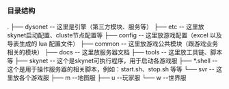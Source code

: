 ### 目录结构
.
├── dysonet                     -- 这里是引擎（第三方模块、服务等）
├── etc                         -- 这里放skynet启动配置、cluste节点配置等
├── config                      -- 这里放游戏配置（excel 以及导表生成的 lua 配置文件）
├── common                      -- 这里放游戏公共模块（跟游戏业务相关的模块）
├── docs                        -- 这里放服务器文档
├── tools                       -- 这里放工具链、脚本等
├── skynet                      -- 这个是skynet可执行程序，用于启动各游戏服
├── *.shell                     -- 这个是用于操作服务器的相关脚本，例如：start.sh、stop.sh 等等
└── svr                         -- 这里放各个游戏服
    ├── m       --地图服
    ├── u       --玩家服
    └── w       --世界服
